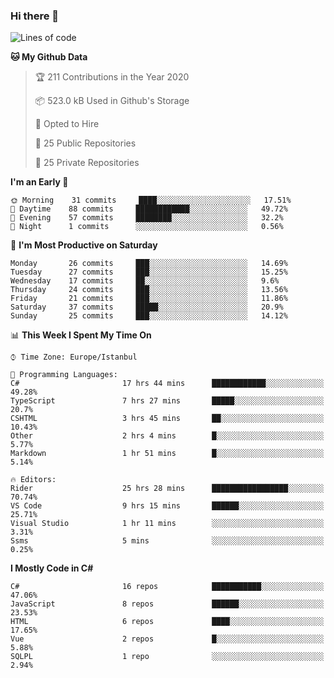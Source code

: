 ### Hi there 👋

<!--START_SECTION:waka-->
![Lines of code](https://img.shields.io/badge/From%20Hello%20World%20I%27ve%20Written-5.4%20million%20lines%20of%20code-blue)

**🐱 My Github Data** 

> 🏆 211 Contributions in the Year 2020
 > 
> 📦 523.0 kB Used in Github's Storage 
 > 
> 💼 Opted to Hire
 > 
> 📜 25 Public Repositories 
 > 
> 🔑 25 Private Repositories  
 > 
**I'm an Early 🐤** 

```text
🌞 Morning    31 commits     ████░░░░░░░░░░░░░░░░░░░░░   17.51% 
🌆 Daytime    88 commits     ████████████░░░░░░░░░░░░░   49.72% 
🌃 Evening    57 commits     ████████░░░░░░░░░░░░░░░░░   32.2% 
🌙 Night      1 commits      ░░░░░░░░░░░░░░░░░░░░░░░░░   0.56%

```
📅 **I'm Most Productive on Saturday** 

```text
Monday       26 commits     ███░░░░░░░░░░░░░░░░░░░░░░   14.69% 
Tuesday      27 commits     ███░░░░░░░░░░░░░░░░░░░░░░   15.25% 
Wednesday    17 commits     ██░░░░░░░░░░░░░░░░░░░░░░░   9.6% 
Thursday     24 commits     ███░░░░░░░░░░░░░░░░░░░░░░   13.56% 
Friday       21 commits     ███░░░░░░░░░░░░░░░░░░░░░░   11.86% 
Saturday     37 commits     █████░░░░░░░░░░░░░░░░░░░░   20.9% 
Sunday       25 commits     ███░░░░░░░░░░░░░░░░░░░░░░   14.12%

```


📊 **This Week I Spent My Time On** 

```text
⌚︎ Time Zone: Europe/Istanbul

💬 Programming Languages: 
C#                       17 hrs 44 mins      ████████████░░░░░░░░░░░░░   49.28% 
TypeScript               7 hrs 27 mins       █████░░░░░░░░░░░░░░░░░░░░   20.7% 
CSHTML                   3 hrs 45 mins       ██░░░░░░░░░░░░░░░░░░░░░░░   10.43% 
Other                    2 hrs 4 mins        █░░░░░░░░░░░░░░░░░░░░░░░░   5.77% 
Markdown                 1 hr 51 mins        █░░░░░░░░░░░░░░░░░░░░░░░░   5.14%

🔥 Editors: 
Rider                    25 hrs 28 mins      █████████████████░░░░░░░░   70.74% 
VS Code                  9 hrs 15 mins       ██████░░░░░░░░░░░░░░░░░░░   25.71% 
Visual Studio            1 hr 11 mins        ░░░░░░░░░░░░░░░░░░░░░░░░░   3.31% 
Ssms                     5 mins              ░░░░░░░░░░░░░░░░░░░░░░░░░   0.25%

```

**I Mostly Code in C#** 

```text
C#                       16 repos            ███████████░░░░░░░░░░░░░░   47.06% 
JavaScript               8 repos             ██████░░░░░░░░░░░░░░░░░░░   23.53% 
HTML                     6 repos             ████░░░░░░░░░░░░░░░░░░░░░   17.65% 
Vue                      2 repos             █░░░░░░░░░░░░░░░░░░░░░░░░   5.88% 
SQLPL                    1 repo              ░░░░░░░░░░░░░░░░░░░░░░░░░   2.94%

```



<!--END_SECTION:waka-->

<!--
**ebubekirdinc/ebubekirdinc** is a ✨ _special_ ✨ repository because its `README.md` (this file) appears on your GitHub profile.

Here are some ideas to get you started:

- 🔭 I’m currently working on ...
- 🌱 I’m currently learning ...
- 👯 I’m looking to collaborate on ...
- 🤔 I’m looking for help with ...
- 💬 Ask me about ...
- 📫 How to reach me: ...
- 😄 Pronouns: ...
- ⚡ Fun fact: ...
-->
